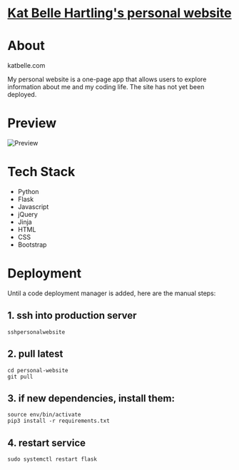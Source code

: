 # [Kat Belle Hartling's personal website](http://www.katbellehartling.com)

# About

katbelle.com

My personal website is a one-page app that allows users to explore information about me and my coding life.  The site has not yet been deployed.

# Preview

![Preview](/static/gif/kats_website.gif)

# Tech Stack

* Python
* Flask
* Javascript
* jQuery
* Jinja
* HTML
* CSS
* Bootstrap

# Deployment
Until a code deployment manager is added, here are the manual steps:

## 1. ssh into production server
```
sshpersonalwebsite
```

## 2. pull latest
```
cd personal-website
git pull
```

## 3. if new dependencies, install them:
```
source env/bin/activate
pip3 install -r requirements.txt
```

## 4. restart service
```
sudo systemctl restart flask
```
